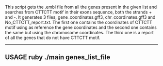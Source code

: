 This script gets the .embl file from all the genes present in the given list
and searches from CTTCTT motif in their exons sequence, both the strands + and -. 
It generates 3 files, gene_coordinates.gff3, chr_coordinates.gff3 and No_CTTCTT_report.txt.
The first one contains the coordinates of CTTCTT motif using as reference the gene
coordinates and the second one contains the same but using the chromosome coordinates.
The third one is a report of all the genes that do not have CTTCTT motif.  

--------------------------------------------------------------------
  USAGE
  ruby ./main genes_list_file
--------------------------------------------------------------------
